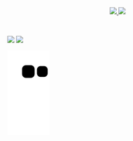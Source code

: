 <div align="center">
  <a href="https://github.com/nyuitt">
  <img height="150em" src="https://github-readme-stats.vercel.app/api?username=nyuitt&show_icons=true&theme=radical&include_all_commits=true&count_private=false"/>
  <img height="150em" src="https://github-readme-stats.vercel.app/api/top-langs/?username=nyuitt&layout=compact&langs_count=3&theme=radical"/>
</div>
<div style="display: inline_block"><br>
 
</div>
  
  ##
 
<div> 
  <a href="https://www.linkedin.com/in/joão-ruffo/" target="_blank"><img src="https://img.shields.io/badge/-LinkedIn-%230077B5?style=for-the-badge&logo=linkedin&logoColor=white" target="_blank"></a> 
  <a href = "mailto:joaoruffo1997@gmail.com"><img src="https://img.shields.io/badge/-Gmail-%23333?style=for-the-badge&logo=gmail&logoColor=white" target="_blank"</a>


 ![Snake animation](https://github.com/CarlosFeliponi/CarlosFeliponi/blob/output/github-contribution-grid-snake.svg)
 
</div>
